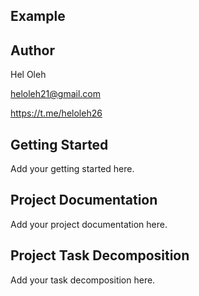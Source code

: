 ## Example

## Author
Hel Oleh	

heloleh21@gmail.com

https://t.me/heloleh26

## Getting Started
Add your getting started here.

## Project Documentation
Add your project documentation here.

## Project Task Decomposition
Add your task decomposition here.

